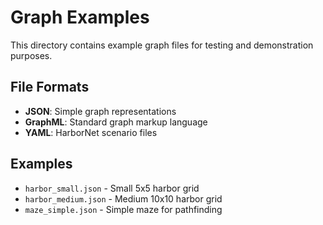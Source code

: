 # Graph Examples

This directory contains example graph files for testing and demonstration purposes.

## File Formats

- **JSON**: Simple graph representations
- **GraphML**: Standard graph markup language
- **YAML**: HarborNet scenario files

## Examples

- `harbor_small.json` - Small 5x5 harbor grid
- `harbor_medium.json` - Medium 10x10 harbor grid
- `maze_simple.json` - Simple maze for pathfinding
